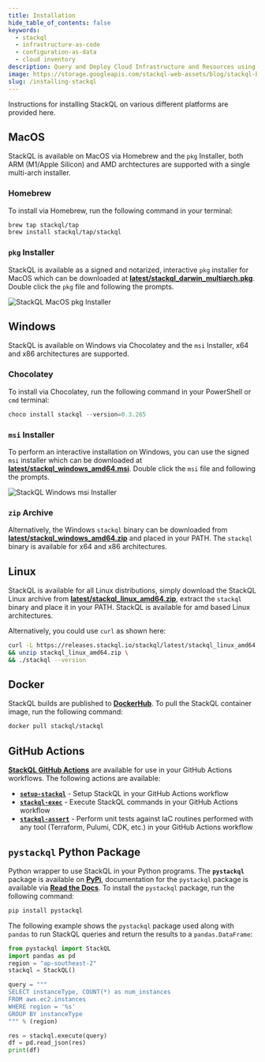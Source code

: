 ```yaml
---
title: Installation
hide_table_of_contents: false
keywords:
  - stackql
  - infrastructure-as-code
  - configuration-as-data
  - cloud inventory
description: Query and Deploy Cloud Infrastructure and Resources using SQL
image: https://storage.googleapis.com/stackql-web-assets/blog/stackql-blog-post-featured-image.png
slug: /installing-stackql
---
```


Instructions for installing StackQL on various different platforms are provided here.  

## MacOS

StackQL is available on MacOS via Homebrew and the `pkg` Installer, both ARM (M1/Apple Silicon) and AMD archtectures are supported with a single multi-arch installer.  

### Homebrew

To install via Homebrew, run the following command in your terminal:  

```bash
brew tap stackql/tap
brew install stackql/tap/stackql
```

### `pkg` Installer

StackQL is available as a signed and notarized, interactive `pkg` installer for MacOS which can be downloaded at [__latest/stackql_darwin_multiarch.pkg__](https://storage.googleapis.com/stackql-public-releases/latest/stackql_darwin_multiarch.pkg).  Double click the `pkg` file and following the prompts.  

![StackQL MacOS pkg Installer](/img/mac-pkg-installer-screenshot.png)

## Windows

StackQL is available on Windows via Chocolatey and the `msi` Installer, x64 and x86 architectures are supported.  

### Chocolatey

To install via Chocolatey, run the following command in your PowerShell or `cmd` terminal:  

```powershell
choco install stackql --version=0.3.265
```

### `msi` Installer

To perform an interactive installation on Windows, you can use the signed `msi` installer which can be downloaded at [__latest/stackql_windows_amd64.msi__](https://releases.stackql.io/stackql/latest/stackql_windows_amd64.msi).  Double click the `msi` file and following the prompts.  

![StackQL Windows msi Installer](/img/stackql-msi-installer.png)

### `zip` Archive

Alternatively, the Windows `stackql` binary can be downloaded from [__latest/stackql_windows_amd64.zip__](https://releases.stackql.io/stackql/latest/stackql_windows_amd64.zip) and placed in your PATH.  The `stackql` binary is available for x64 and x86 architectures.


## Linux

StackQL is available for all Linux distributions, simply download the StackQL Linux archive from [__latest/stackql_linux_amd64.zip__](https://releases.stackql.io/stackql/latest/stackql_linux_amd64.zip), extract the `stackql` binary and place it in your PATH. StackQL is available for amd based Linux architectures.  

Alternatively, you could use `curl` as shown here:  

```bash
curl -L https://releases.stackql.io/stackql/latest/stackql_linux_amd64.zip -O \
&& unzip stackql_linux_amd64.zip \
&& ./stackql --version
```

## Docker

StackQL builds are published to [__DockerHub__](https://hub.docker.com/u/stackql).  To pull the StackQL container image, run the following command:  

```bash
docker pull stackql/stackql
```

## GitHub Actions

[__StackQL GitHub Actions__](https://github.com/stackql/stackql-actions-demo) are available for use in your GitHub Actions workflows.  The following actions are available:

- [__`setup-stackql`__](https://github.com/marketplace/actions/stackql-studios-setup-stackql) - Setup StackQL in your GitHub Actions workflow
- [__`stackql-exec`__](https://github.com/marketplace/actions/stackql-studios-stackql-exec) - Execute StackQL commands in your GitHub Actions workflow
- [__`stackql-assert`__](https://github.com/marketplace/actions/stackql-studios-stackql-assert) - Perform unit tests against IaC routines performed with any tool (Terraform, Pulumi, CDK, etc.) in your GitHub Actions workflow

## `pystackql` Python Package

Python wrapper to use StackQL in your Python programs.  The __`pystackql`__ package is available on [__PyPi__](https://pypi.org/project/pystackql/), documentation for the `pystackql` package is available via [__Read the Docs__](https://pystackql.readthedocs.io/en/latest/).  To install the `pystackql` package, run the following command:  

```bash
pip install pystackql
```

The following example shows the `pystackql` package used along with `pandas` to run StackQL queries and return the results to a `pandas.DataFrame`:

```python
from pystackql import StackQL
import pandas as pd
region = "ap-southeast-2"
stackql = StackQL()

query = """
SELECT instanceType, COUNT(*) as num_instances
FROM aws.ec2.instances
WHERE region = '%s'
GROUP BY instanceType
""" % (region)

res = stackql.execute(query)
df = pd.read_json(res)
print(df)
```
